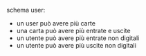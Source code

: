 schema user:
- un user può avere più carte
- una carta può avere più entrate e uscite
- un utente può avere più entrate non digitali
- un utente può avere più uscite non digitali
